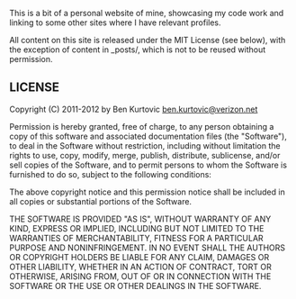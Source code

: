 This is a bit of a personal website of mine, showcasing my code work and
linking to some other sites where I have relevant profiles.

All content on this site is released under the MIT License (see below), with
the exception of content in _posts/, which is not to be reused without
permission.

LICENSE
-------

Copyright (C) 2011-2012 by Ben Kurtovic <ben.kurtovic@verizon.net>

Permission is hereby granted, free of charge, to any person obtaining a copy
of this software and associated documentation files (the "Software"), to deal
in the Software without restriction, including without limitation the rights to
use, copy, modify, merge, publish, distribute, sublicense, and/or sell copies
of the Software, and to permit persons to whom the Software is furnished to do
so, subject to the following conditions:

The above copyright notice and this permission notice shall be included in all
copies or substantial portions of the Software.

THE SOFTWARE IS PROVIDED "AS IS", WITHOUT WARRANTY OF ANY KIND, EXPRESS OR
IMPLIED, INCLUDING BUT NOT LIMITED TO THE WARRANTIES OF MERCHANTABILITY,
FITNESS FOR A PARTICULAR PURPOSE AND NONINFRINGEMENT. IN NO EVENT SHALL THE
AUTHORS OR COPYRIGHT HOLDERS BE LIABLE FOR ANY CLAIM, DAMAGES OR OTHER
LIABILITY, WHETHER IN AN ACTION OF CONTRACT, TORT OR OTHERWISE, ARISING FROM,
OUT OF OR IN CONNECTION WITH THE SOFTWARE OR THE USE OR OTHER DEALINGS IN THE
SOFTWARE.

